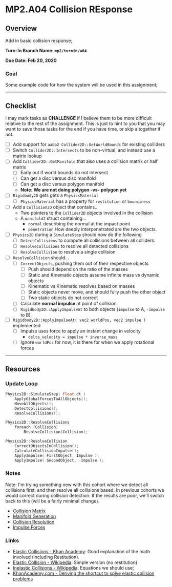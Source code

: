 MP2.A04 Collision REsponse
======

## Overview
Add in basic collision response; 

**Turn-In Branch Name: `mp2/turnin/a04`**

**Due Date: Feb 20, 2020**

### Goal 
Some example code for how the system will be used in this assignment;

------

## Checklist
I may mark tasks as **CHALLENGE** if I believe them to be more difficult relative to the rest of the assignment.  This is just to hint to you that you may want to save those tasks for the end if you have time, or skip altogether if not.  

- [ ] Add support for `aabb2 Collider2D::GetWorldBounds` for existing colliders
- [ ] Switch `Collider2D::Intersects` to be non-virtual, and instead use a matrix lookup
- [ ] Add `Collider2D::GetManifold` that also uses a collision matrix or half matrix
    - [ ] Early out if world bounds do not intersect
    - [ ] Can get a disc versus disc manifold
    - [ ] Can get a disc versus polygon manifold
    - **Note: We are not doing polygon -vs- polygon yet**
- [ ] `Rigidbody2D` gets gets a `PhysicsMaterial`
    - [ ] `PhysicsMaterial` has a property for `restitution` or `bounciness`
- [ ] Add a `Collision2D` object that contains..
    - Two pointers to the `Collider2D` objects involved in the collision
    - A `manifold2` struct containing...
      - `normal` describing the normal at the impact point
      - `penetration` How deeply interpenetrated are the two objects.
- [ ] `Physics2D` during a `SimulateStep` should now do the following
    - [ ] `DetectCollisions` to compute all collisions between all colliders.
    - [ ] `ResolveCollisions` to resolve all detected collisions
    - [ ] `ResolveCollision` to resolve a single collision
- [ ] `ResolveCollision` should...
    - [ ] `CorrectObjects`, pushing them out of their respective objects
        - [ ] Push should depend on the ratio of the masses
        - [ ] Static and Kinematic objects assume infinite mass vs dynamic objects
        - [ ] Kinematic vs Kinematic resolves based on masses
        - [ ] Static objects never move, and should fully push the other object
        - [ ] Two static objects do not correct
    - [ ] Calculate **normal impulse** at point of collision. 
    - [ ] `Rigidbody2D::ApplyImpulseAt` to both objects (`impulse` to A, `-impulse` to B)
- [ ] `Rigidbody2D::ApplyImpulseAt( vec2 worldPos, vec2 impulse )` implemented
    - [ ] Impulse uses force to apply an instant change in velocity
        - `delta_velocity = impulse * inverse_mass`
    - [ ] Ignore `worldPos` for now, it is there for when we apply rotational forces
------

## Resources

### Update Loop

```cpp
Physics2D::SimulateStep( float dt ) 
	ApplyGlobalForcesToAllObjects();
	MoveAllObjects();
	DetectCollisions();
	ResolveCollisions();

Physics2D::ResolveCollisions
	foreach (Collision) 
		ResolveCollision(Collision); 

Physics2D::ResolveCollision
	CorrectObjectsInCollision();
	CalculateCollisionImpulse();
	ApplyImpulse( FirstObject, Impulse );
	ApplyImpulse( SecondObject, -Impulse ); 
```


### Notes
Note: I'm trying something new with this cohort where we detect all collisions first, 
and then resolve all collisions based.  In previous cohorts we would correct during collision detection.  If the results are poor, we'll switch back to this (will be a fairly minimal change).

- [Collision Matrix](./collisionmatrix.md)
- [Manifold Generation](./manifold.md)
- [Collision Resolution](./collision.md)
- [Impulse Forces](./impulses.md)


### Links
- [Elastic Collisions - Khan Academy](https://www.khanacademy.org/science/physics/linear-momentum/elastic-and-inelastic-collisions/a/what-are-elastic-and-inelastic-collisions):  Good explanation of the math involved (including Restitution). 
- [Elastic Collision - Wikipedia](https://en.wikipedia.org/wiki/Elastic_collision):  Simple version (no restitution)
- [Inelastic Collisions - Wikipedia](https://en.wikipedia.org/wiki/Inelastic_collision):  Equations we should use; 
- [KhanAcademy.com - Deriving the shortcut to solve elastic collision problems](https://www.khanacademy.org/science/physics/linear-momentum/elastic-and-inelastic-collisions/v/deriving-the-shortcut-to-solve-elastic-collision-problems) 
